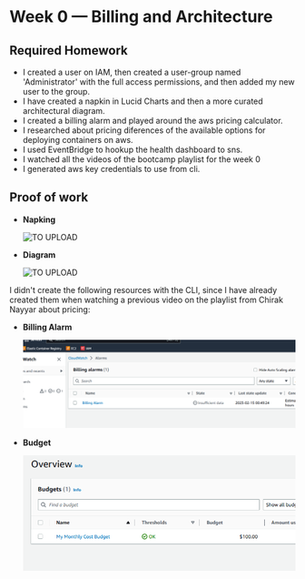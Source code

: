 # Week 0 — Billing and Architecture

## Required Homework
- I created a user on IAM, then created a user-group named 'Administrator' with the full access permissions, and then added my new user to the group.
- I have created a napkin in Lucid Charts and then a more curated architectural diagram.
- I created a billing alarm and played around the aws pricing calculator.
- I researched about pricing diferences of the available options for deploying containers on aws.
- I used EventBridge to hookup the health dashboard to sns.
- I watched all the videos of the bootcamp playlist for the week 0
- I generated aws key credentials to use from cli.

## Proof of work
- **Napking**

  ![TO UPLOAD]()
  
- **Diagram**

  ![TO UPLOAD]()

I didn't create the following resources with the CLI, since I have already created them when watching a previous video on the playlist from Chirak Nayyar about pricing:

- **Billing Alarm**

  ![](https://github.com/Dav3rs/aws-bootcamp-cruddur-2023/blob/main/journal/assets/billing-alarm-proof.png)

- **Budget**

  ![](https://github.com/Dav3rs/aws-bootcamp-cruddur-2023/blob/main/journal/assets/budget-proof.png)
